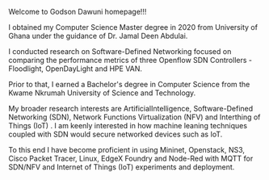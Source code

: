


Welcome to Godson Dawuni homepage!!!

I obtained my Computer Science Master degree in 2020 from University of Ghana under the guidance of Dr. Jamal Deen Abdulai.

I conducted research on Software-Defined Networking focused on comparing the performance metrics of three Openflow SDN Controllers - Floodlight, OpenDayLight and HPE VAN. 

Prior to that, I earned a Bachelor's degree in Computer Science from the Kwame Nkrumah University of Science and Technology. 


My broader research interests are ArtificialIntelligence, Software-Defined Networking (SDN), Network Functions Virtualization (NFV) and Interthing of Things (IoT) . I am keenly interested in how machine leaning techniques coupled with SDN would secure networked devices such as IoT. 

To this end I have become proficient in using Mininet, Openstack, NS3, Cisco Packet Tracer, Linux, EdgeX Foundry and Node-Red with MQTT for SDN/NFV and Internet of Things (IoT) experiments and deployment.

